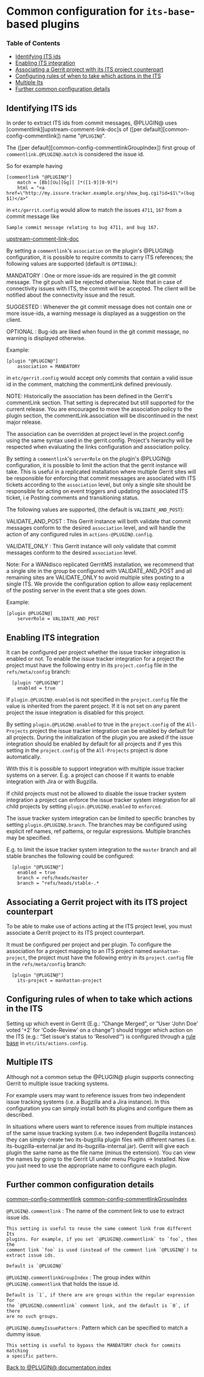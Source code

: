 # Common configuration for `its-base`-based plugins

[TOC]: # "Table of Contents"

### Table of Contents
- [Identifying ITS ids](#identifying-its-ids)
- [Enabling ITS integration](#enabling-its-integration)
- [Associating a Gerrit project with its ITS project counterpart](#associating-a-gerrit-project-with-its-its-project-counterpart)
- [Configuring rules of when to take which actions in the ITS](#configuring-rules-of-when-to-take-which-actions-in-the-its)
- [Multiple Its](#multiple-its)
- [Further common configuration details](#further-common-configuration-details)


## Identifying ITS ids

In order to extract ITS ids from commit messages, @PLUGIN@ uses
[commentlink][upstream-comment-link-doc]s of
([per default][common-config-commentlink]) name "`@PLUGIN@`".

The ([per default][common-config-commentlinkGroupIndex]) first group of
`commentlink.@PLUGIN@.match` is considered the issue id.

So for example having

```
[commentlink "@PLUGIN@"]
    match = [Bb][Uu][Gg][ ]*([1-9][0-9]*)
    html = "<a href=\"http://my.issure.tracker.example.org/show_bug.cgi?id=$1\">(bug $1)</a>"
```

in `etc/gerrit.config` would allow to match the issues `4711`, `167`
from a commit message like

```
Sample commit message relating to bug 4711, and bug 167.
```

[upstream-comment-link-doc](../../../Documentation/config-gerrit.html#commentlink)

By setting a `commentlink`'s `association` on the plugin's @PLUGIN@ configuration, it
is possible to require commits to carry ITS references; the following
values are supported (default is `OPTIONAL`):

MANDATORY
:	 One or more issue-ids are required in the git commit message.  The git push will
	 be rejected otherwise. Note that in case of connectivity issues with ITS,
	 the commit will be accepted. The client will be notified about the
	 connectivity issue and the result.

SUGGESTED
:	 Whenever the git commit message does not contain one or more issue-ids,
	 a warning message is displayed as a suggestion on the client.

OPTIONAL
:	 Bug-ids are liked when found in the git commit message, no warning is
	 displayed otherwise.

Example:

```
[plugin "@PLUGIN@"]
    association = MANDATORY
```

in `etc/gerrit.config` would accept only commits that contain a valid issue id
in the comment, matching the commentLink defined previously.

NOTE: Historically the association has been defined in the Gerrit's commentLink
section. That setting is deprecated but still supported for the current release.
You are encouraged to move the association policy to the plugin section, the
commentLink.association will be discontinued in the next major release.

The association can be overridden at project level in the project.config
using the same syntax used in the gerrit.config. Project's hierarchy will be respected
when evaluating the links configuration and association policy.

By setting a `commentlink`'s `serverRole` on the plugin's @PLUGIN@ configuration, it is possible
to limit the action that the gerrit instance will take. This is useful in a replicated installation
where multiple Gerrit sites will be responsible for enforcing that commit messages are associated with
ITS tickets according to the `association` level, but only a single site should be responsible for acting on
event triggers and updating the associated ITS ticket, i.e Posting comments and transitioning status.

The following values are supported, (the default is `VALIDATE_AND_POST`):

VALIDATE_AND_POST
: This Gerrit instance will both validate that commit messages conform to the desired `association` level, and
  will handle the action of any configured rules in `actions-@PLUGIN@.config`.

VALIDATE_ONLY
: This Gerrit instance will only validate that commit messages conform to the desired `association` level.

Note: For a WANdisco replicated GerritMS installation, we recommend that a single site in the group be configured with
VALIDATE_AND_POST and all remaining sites are VALIDATE_ONLY to avoid multiple sites posting to a single ITS.
We provide the configuration option to allow easy replacement of the posting server in the event that a site goes
down.

Example:

```
[plugin @PLUGIN@]
    serverRole = VALIDATE_AND_POST
```

## Enabling ITS integration

It can be configured per project whether the issue tracker
integration is enabled or not. To enable the issue tracker integration
for a project the project must have the following entry in its
`project.config` file in the `refs/meta/config` branch:

```
  [plugin "@PLUGIN@"]
    enabled = true
```

If `plugin.@PLUGIN@.enabled` is not specified in the `project.config`
file the value is inherited from the parent project. If it is not
set on any parent project the issue integration is disabled for this
project.

By setting `plugin.@PLUGIN@.enabled` to true in the `project.config`
of the `All-Projects` project the issue tracker integration can be
enabled by default for all projects. During the initialization of the
plugin you are asked if the issue integration should be enabled by
default for all projects and if yes this setting in the
`project.config` of the `All-Projects` project is done automatically.

With this it is possible to support integration with multiple
issue tracker systems on a server. E.g. a project can choose if it
wants to enable integration with Jira or with Bugzilla.

If child projects must not be allowed to disable the issue tracker
system integration a project can enforce the issue tracker system
integration for all child projects by setting
`plugin.@PLUGIN@.enabled` to `enforced`.

The issue tracker system integration can be limited to specific
branches by setting `plugin.@PLUGIN@.branch`. The branches may be
configured using explicit ref names, ref patterns, or regular
expressions. Multiple branches may be specified.

E.g. to limit the issue tracker system integration to the `master`
branch and all stable branches the following could be configured:

```
  [plugin "@PLUGIN@"]
    enabled = true
    branch = refs/heads/master
    branch = ^refs/heads/stable-.*
```

## Associating a Gerrit project with its ITS project counterpart

To be able to make use of actions acting at the ITS project level, you must
associate a Gerrit project to its ITS project counterpart.

It must be configured per project and per plugin. To configure the association
for a project mapping to an ITS project named `manhattan-project`, the project
must have the following entry in its `project.config` file in the
`refs/meta/config` branch:

```
  [plugin "@PLUGIN@"]
    its-project = manhattan-project
```

## Configuring rules of when to take which actions in the ITS

Setting up which event in Gerrit (E.g.: “Change Merged”, or “User
‘John Doe’ voted ‘+2’ for ‘Code-Review’ on a change”) should trigger
which action on the ITS (e.g.: “Set issue's status to ‘Resolved’”) is
configured through a [rule base][rule-base] in
`etc/its/actions.config`.

[rule-base]: config-rulebase-common.md



## Multiple ITS

Although not a common setup the @PLUGIN@ plugin supports connecting
Gerrit to multiple issue tracking systems.

For example users may want to reference issues from two independent
issue tracking systems (i.e. a Bugzilla and a Jira instance).  In
this configuration you can simply install both its plugins and
configure them as described.

In situations where users want to reference issues from multiple
instances of the same issue tracking system (i.e. two independent
Bugzilla instances) they can simply create two its-bugzilla plugin
files with different names (i.e. its-bugzilla-external.jar and
its-bugzilla-internal.jar).  Gerrit will give each plugin the same
name as the file name (minus the extension).  You can view the names
by going to the Gerrit UI under menu Plugins -> Installed.  Now you
just need to use the appropriate name to configure each plugin.


## Further common configuration details

[common-config-commentlink](#common-config-commentlink)
[common-config-commentlinkGroupIndex](#common-config-commentlinkGroupIndex)

<a name="common-config-commentlink">`@PLUGIN@.commentlink`</a>
:   The name of the comment link to use to extract issue ids.

    This setting is useful to reuse the same comment link from different Its
    plugins. For example, if you set `@PLUGIN@.commentlink` to `foo`, then the
    comment link `foo` is used (instead of the comment link `@PLUGIN@`) to
    extract issue ids.

    Default is `@PLUGIN@`

<a name="common-config-commentlinkGroupIndex">`@PLUGIN@.commentlinkGroupIndex`</a>
:   The group index within `@PLUGIN@.commentlink` that holds the issue id.

    Default is `1`, if there are are groups within the regular expression for
    the `@PLUGIN@.commentlink` comment link, and the default is `0`, if there
    are no such groups.

<a name="common-config-dummyIssuePattern">`@PLUGIN@.dummyIssuePattern`</a>
:   Pattern which can be specified to match a dummy issue.

    This setting is useful to bypass the MANDATORY check for commits matching
    a specific pattern.

[Back to @PLUGIN@ documentation index][index]

[index]: index.html
